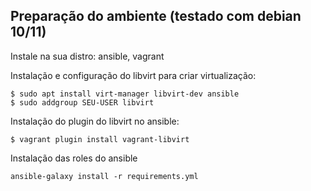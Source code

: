 ## Preparação do ambiente (testado com debian 10/11)

Instale na sua distro: ansible, vagrant

Instalação e configuração do libvirt para criar virtualização:

    $ sudo apt install virt-manager libvirt-dev ansible
    $ sudo addgroup SEU-USER libvirt

Instalação do plugin do libvirt no ansible:

    $ vagrant plugin install vagrant-libvirt

Instalação das roles do ansible

    ansible-galaxy install -r requirements.yml
